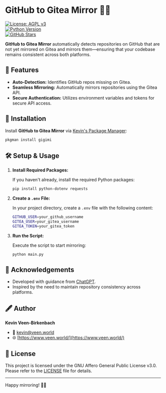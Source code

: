 # GitHub to Gitea Mirror 🚀🔄

[![License: AGPL v3](https://img.shields.io/badge/License-AGPL%20v3-blue.svg)](./LICENSE)  
[![Python Version](https://img.shields.io/badge/Python-3.x-blue.svg)](https://www.python.org/)  
[![GitHub Stars](https://img.shields.io/github/stars/kevinveenbirkenbach/github-to-gitea-mirror)](https://github.com/kevinveenbirkenbach/github-to-gitea-mirror/stargazers)

**GitHub to Gitea Mirror** automatically detects repositories on GitHub that are not yet mirrored on Gitea and mirrors them—ensuring that your codebase remains consistent across both platforms.

## 🔧 Features

- **Auto-Detection:** Identifies GitHub repos missing on Gitea.
- **Seamless Mirroring:** Automatically mirrors repositories using the Gitea API.
- **Secure Authentication:** Utilizes environment variables and tokens for secure API access.

## 🚀 Installation

Install **GitHub to Gitea Mirror** via [Kevin's Package Manager](https://github.com/kevinveenbirkenbach/package-manager):

```bash
pkgman install gigimi
```

## 🛠️ Setup & Usage

1. **Install Required Packages:**

   If you haven't already, install the required Python packages:

   ```bash
   pip install python-dotenv requests
   ```

2. **Create a `.env` File:**

   In your project directory, create a `.env` file with the following content:

   ```bash
   GITHUB_USER=your_github_username
   GITEA_USER=your_gitea_username
   GITEA_TOKEN=your_gitea_token
   ```

3. **Run the Script:**

   Execute the script to start mirroring:

   ```bash
   python main.py
   ```

## 🙌 Acknowledgements

- Developed with guidance from [ChatGPT](https://chat.openai.com/).  
- Inspired by the need to maintain repository consistency across platforms.

## 🖋️ Author

**Kevin Veen-Birkenbach**  
- 📧 [kevin@veen.world](mailto:kevin@veen.world)  
- 🌐 [https://www.veen.world/](https://www.veen.world/)

## 📜 License

This project is licensed under the GNU Affero General Public License v3.0. Please refer to the [LICENSE](./LICENSE) file for details.

---

Happy mirroring! 🎉🔄
